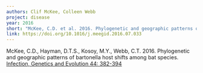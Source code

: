 ```yaml
---
authors: Clif McKee, Colleen Webb
project: disease
year: 2016
short: "McKee, C.D. et al. 2016. Phylogenetic and geographic patterns of bartonella host shifts among bat species. Infection, Genetics and Evolution 44: 382-394."
link: https://doi.org/10.1016/j.meegid.2016.07.033
---
```


McKee, C.D., Hayman, D.T.S., Kosoy, M.Y., Webb, C.T. 2016. Phylogenetic and geographic patterns of bartonella host shifts among bat species. [Infection, Genetics and Evolution 44: 382-394](https://doi.org/10.1016/j.meegid.2016.07.033)
